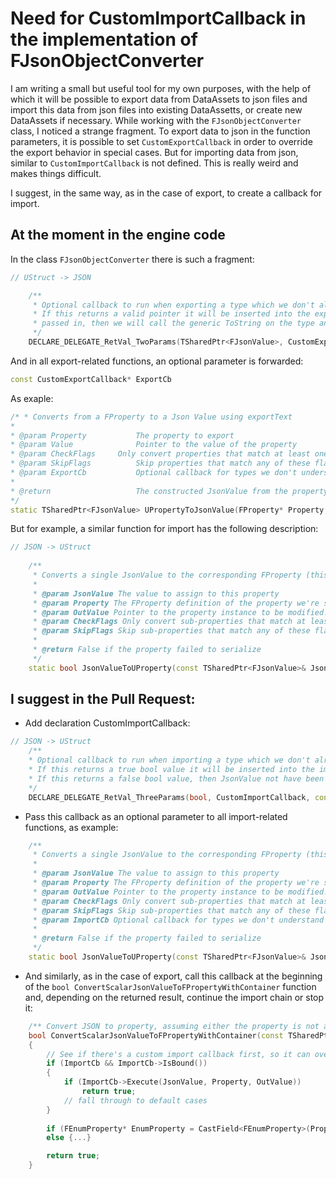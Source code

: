 # Need for CustomImportCallback in the implementation of FJsonObjectConverter #

I am writing a small but useful tool for my own purposes, with the help of which it will be possible to export data from DataAssets to json files and import this data from json files into existing DataAssetts, or create new DataAssets if necessary.
While working with the `FJsonObjectConverter` class, I noticed a strange fragment. To export data to json in the function parameters, it is possible to set `CustomExportCallback` in order to override the export behavior in special cases. But for importing data from json, similar to `CustomImportCallback` is not defined. This is really weird and makes things difficult.

I suggest, in the same way, as in the case of export, to create a callback for import.

## At the moment in the engine code ##

In the class `FJsonObjectConverter` there is such a fragment:
```C++
// UStruct -> JSON

	/**
	 * Optional callback to run when exporting a type which we don't already understand.
	 * If this returns a valid pointer it will be inserted into the export chain. If not, or if this is not
	 * passed in, then we will call the generic ToString on the type and export as a JSON string.
	 */
	DECLARE_DELEGATE_RetVal_TwoParams(TSharedPtr<FJsonValue>, CustomExportCallback, FProperty* /* Property */, const void* /* Value */);
```

And in all export-related functions, an optional parameter is forwarded:
```C++
const CustomExportCallback* ExportCb
```

As exaple:
```C++
/* * Converts from a FProperty to a Json Value using exportText
*
* @param Property			The property to export
* @param Value				Pointer to the value of the property
* @param CheckFlags		Only convert properties that match at least one of these flags. If 0 check all properties.
* @param SkipFlags			Skip properties that match any of these flags
* @param ExportCb			Optional callback for types we don't understand. This is called right before falling back to the generic ToString()
*
* @return					The constructed JsonValue from the property
*/
static TSharedPtr<FJsonValue> UPropertyToJsonValue(FProperty* Property, const void* Value, int64 CheckFlags, int64 SkipFlags, const CustomExportCallback* ExportCb = nullptr);
```

But for example, a similar function for import has the following description:
```C++
// JSON -> UStruct
	
	/**
	 * Converts a single JsonValue to the corresponding FProperty (this may recurse if the property is a UStruct for instance).
	 *
	 * @param JsonValue The value to assign to this property
	 * @param Property The FProperty definition of the property we're setting.
	 * @param OutValue Pointer to the property instance to be modified.
	 * @param CheckFlags Only convert sub-properties that match at least one of these flags. If 0 check all properties.
	 * @param SkipFlags Skip sub-properties that match any of these flags
	 *
	 * @return False if the property failed to serialize
	 */
	static bool JsonValueToUProperty(const TSharedPtr<FJsonValue>& JsonValue, FProperty* Property, void* OutValue, int64 CheckFlags, int64 SkipFlags);
```

## I suggest in the Pull Request: ##

* Add declaration CustomImportCallback:
```C++
// JSON -> UStruct
	/**
	* Optional callback to run when importing a type which we don't already understand.
	* If this returns a true bool value it will be inserted into the import chain and be handled. No need continued importing chain. 
	* If this returns a false bool value, then JsonValue not have been handled and need continued importing chain
	*/
	DECLARE_DELEGATE_RetVal_ThreeParams(bool, CustomImportCallback, const TSharedPtr<FJsonValue>& /*JsonValue*/,  FProperty* /* Property */, void* /* OutValue */);
```

* Pass this callback as an optional parameter to all import-related functions, as example:
```C++
	/**
	 * Converts a single JsonValue to the corresponding FProperty (this may recurse if the property is a UStruct for instance).
	 *
	 * @param JsonValue The value to assign to this property
	 * @param Property The FProperty definition of the property we're setting.
	 * @param OutValue Pointer to the property instance to be modified.
	 * @param CheckFlags Only convert sub-properties that match at least one of these flags. If 0 check all properties.
	 * @param SkipFlags Skip sub-properties that match any of these flags
	 * @param ImportCb Optional callback for types we don't understand or want to override the standard conversion. This is called right before returning to the JsonValue general import chain
	 *
	 * @return False if the property failed to serialize
	 */
	static bool JsonValueToUProperty(const TSharedPtr<FJsonValue>& JsonValue, FProperty* Property, void* OutValue, int64 CheckFlags, int64 SkipFlags, const CustomImportCallback* ImportCb = nullptr);
```

* And similarly, as in the case of export, call this callback at the beginning of the `bool ConvertScalarJsonValueToFPropertyWithContainer` function and, depending on the returned result, continue the import chain or stop it:
```C++
    /** Convert JSON to property, assuming either the property is not an array or the value is an individual array element */
	bool ConvertScalarJsonValueToFPropertyWithContainer(const TSharedPtr<FJsonValue>& JsonValue, FProperty* Property, void* OutValue, const UStruct* ContainerStruct, void* Container, int64 CheckFlags, int64 SkipFlags, const FJsonObjectConverter::CustomImportCallback* ImportCb)
	{
		// See if there's a custom import callback first, so it can override default behavior
		if (ImportCb && ImportCb->IsBound())
		{
			if (ImportCb->Execute(JsonValue, Property, OutValue))
				return true;
			// fall through to default cases
		}
		
        if (FEnumProperty* EnumProperty = CastField<FEnumProperty>(Property)) {...}
        else {...}

        return true;
    }
```

